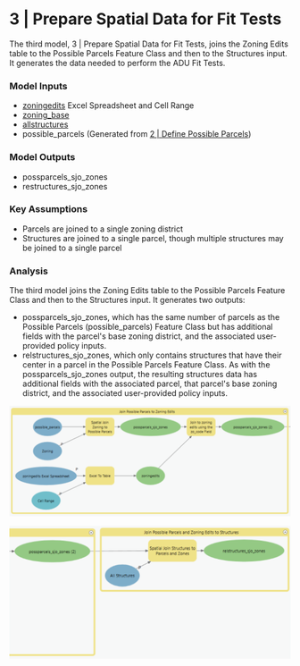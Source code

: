 # 3 | Prepare Spatial Data for Fit Tests

The third model, 3 | Prepare Spatial Data for Fit Tests, joins the Zoning Edits table to the Possible Parcels Feature Class and then to the Structures input. It generates the data needed to perform the ADU Fit Tests.

### Model Inputs

* [zoningedits](../analysis-preparation/tabular-inputs/) Excel Spreadsheet and Cell Range
* [zoning\_base](../analysis-preparation/spatial-inputs/3-1.-zoning.md)
* [allstructures](../analysis-preparation/spatial-inputs/3-2.-all-structures.md)
* possible\_parcels (Generated from [2 | Define Possible Parcels](2-or-define-possible-parcels.md))

### Model Outputs

* possparcels\_sjo\_zones
* restructures\_sjo\_zones

### Key Assumptions

* Parcels are joined to a single zoning district
* Structures are joined to a single parcel, though multiple structures may be joined to a single parcel

### Analysis

The third model joins the Zoning Edits table to the Possible Parcels Feature Class and then to the Structures input. It generates two outputs:&#x20;

* possparcels\_sjo\_zones, which has the same number of parcels as the Possible Parcels (possible\_parcels) Feature Class but has additional fields with the parcel's base zoning district, and the associated user-provided policy inputs.
* relstructures\_sjo\_zones, which only contains structures that have their center in a parcel in the Possible Parcels Feature Class. As with the possparcels\_sjo\_zones output, the resulting structures data has additional fields with the associated parcel, that parcel's base zoning district, and the associated user-provided policy inputs.

![Screenshot of Model 3, Group 1: Join Possible Parcels to Zoning Edits. Click to expand.](../.gitbook/assets/Model3a2.png)

![Screenshot of Model 3, Group 2: Join Possible Parcels and Zoning Edits to Structures. Click to expand.](<../.gitbook/assets/Model 3b.png>)

